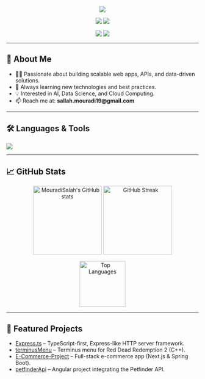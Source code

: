 
<div align="center">
  <img src="https://readme-typing-svg.demolab.com?font=Fira+Code&size=28&pause=1000&color=36BCF7&center=true&vCenter=true&width=600&lines=Hi+%F0%9F%91%8B%2C+I'm+MOURADI+Salah!;Full+Stack+Developer+%7C+Data+Science+Enthusiast;Welcome+to+my+GitHub+profile!"/>
</div>


<p align="center">
  <a href="https://mouradi-portofolio.vercel.app/" target="_blank"><img src="https://img.shields.io/badge/Portfolio-36BCF7?style=for-the-badge&logo=vercel&logoColor=white"/></a>
  <a href="mailto:sallah.mouradi19@gmail.com"><img src="https://img.shields.io/badge/Email-D14836?style=for-the-badge&logo=gmail&logoColor=white"/></a>
</p>

<p align="center">
  <a href="https://www.linkedin.com/in/salah-eddine-mouradi-cs/" target="_blank"><img src="https://img.shields.io/badge/LinkedIn-0A66C2?style=for-the-badge&logo=linkedin&logoColor=white"/></a>
  <a href="https://www.hackerrank.com/profile/sallah_mouradi19" target="_blank"><img src="https://img.shields.io/badge/HackerRank-2EC866?style=for-the-badge&logo=hackerrank&logoColor=white"/></a>
</p>

---

<h2>🚀 About Me</h2>

<ul>
  <li>👨‍💻 Passionate about building scalable web apps, APIs, and data-driven solutions.</li>
  <li>🌱 Always learning new technologies and best practices.</li>
  <li>💡 Interested in AI, Data Science, and Cloud Computing.</li>
  <li>📫 Reach me at: <b>sallah.mouradi19@gmail.com</b></li>
</ul>

---

<h2>🛠️ Languages & Tools</h2>
<p align="left">
  <img src="https://skillicons.dev/icons?i=js,ts,react,vue,angular,nodejs,express,php,laravel,python,java,cpp,cs,html,css,tailwind,figma,docker,git,linux,mysql,postgres,mongodb,aws,firebase,opencv,pytorch,tensorflow,scikitlearn,matlab"/>
</p>

---

<h2>📈 GitHub Stats</h2>
<p align="center">
  <img src="https://github-readme-statistics-kappa.vercel.app/api?username=MouradiSalah&show_icons=true&theme=radical" alt="MouradiSalah's GitHub stats" height="180"/>
  <img src="https://github-readme-streak-stats.herokuapp.com/?user=MouradiSalah&theme=radical" alt="GitHub Streak" height="180"/>
</p>
<p align="center">
  <img src="https://github-readme-statistics-kappa.vercel.app/api/top-langs/?username=MouradiSalah&layout=compact&theme=radical" alt="Top Languages" height="120"/>
</p>

---


<h2>🌟 Featured Projects</h2>
<ul>
  <li><a href="https://github.com/MouradiSalah/Express.ts">Express.ts</a> – TypeScript-first, Express-like HTTP server framework.</li>
  <li><a href="https://github.com/MouradiSalah/terminusMenu">terminusMenu</a> – Terminus menu for Red Dead Redemption 2 (C++).</li>
  <li><a href="https://github.com/MouradiSalah/E-Commerce-Project">E-Commerce-Project</a> – Full-stack e-commerce app (Next.js & Spring Boot).</li>
  <li><a href="https://github.com/MouradiSalah/petfinderApi">petfinderApi</a> – Angular project integrating the Petfinder API.</li>
</ul>

